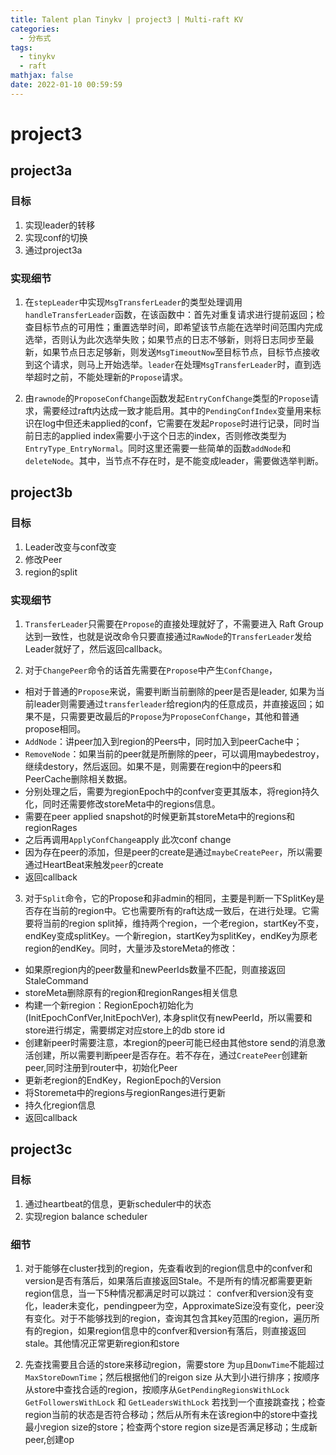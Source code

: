 ```yaml
---
title: Talent plan Tinykv | project3 | Multi-raft KV
categories:
  - 分布式
tags:
  - tinykv
  - raft
mathjax: false
date: 2022-01-10 00:59:59
---
```



# project3

## project3a

### 目标

1. 实现leader的转移
2. 实现conf的切换
3. 通过project3a

### 实现细节

1. 在`stepLeader`中实现`MsgTransferLeader`的类型处理调用`handleTransferLeader`函数，在该函数中：首先对重复请求进行提前返回；检查目标节点的可用性；重置选举时间，即希望该节点能在选举时间范围内完成选举，否则认为此次选举失败；如果节点的日志不够新，则将日志同步至最新，如果节点日志足够新，则发送`MsgTimeoutNow`至目标节点，目标节点接收到这个请求，则马上开始选举。`leader`在处理`MsgTransferLeader`时，直到选举超时之前，不能处理新的`Propose`请求。

2. 由`rawnode`的`ProposeConfChange`函数发起`EntryConfChange`类型的`Propose`请求，需要经过raft内达成一致才能启用。其中的`PendingConfIndex`变量用来标识在log中但还未applied的conf，它需要在发起`Propose`时进行记录，同时当前日志的applied index需要小于这个日志的index，否则修改类型为`EntryType_EntryNormal`。同时这里还需要一些简单的函数`addNode`和`deleteNode`。其中，当节点不存在时，是不能变成leader，需要做选举判断。

## project3b

### 目标

1. Leader改变与conf改变
2. 修改Peer
3. region的split

### 实现细节

1. `TransferLeader`只需要在`Propose`的直接处理就好了，不需要进入 Raft Group 达到一致性，也就是说改命令只要直接通过`RawNode`的`TransferLeader`发给Leader就好了，然后返回callback。

2. 对于`ChangePeer`命令的话首先需要在`Propose`中产生`ConfChange`，
  - 相对于普通的`Propose`来说，需要判断当前删除的peer是否是leader, 如果为当前leader则需要通过`transferleader`给region内的任意成员，并直接返回；如果不是，只需要更改最后的`Propose`为`ProposeConfChange`，其他和普通propose相同。
  - `AddNode`：讲peer加入到region的Peers中，同时加入到peerCache中；
  - `RemoveNode`：如果当前的peer就是所删除的peer，可以调用maybedestroy，继续destory，然后返回。如果不是，则需要在region中的peers和PeerCache删除相关数据。
  - 分别处理之后，需要为regionEpoch中的confver变更其版本，将region持久化，同时还需要修改storeMeta中的regions信息。
  - 需要在peer applied snapshot的时候更新其storeMeta中的regions和regionRages
  - 之后再调用`ApplyConfChange`apply 此次conf change
  - 因为存在peer的添加，但是peer的create是通过`maybeCreatePeer`，所以需要通过HeartBeat来触发`peer`的create
  - 返回callback

3. 对于`Split`命令，它的Propose和非admin的相同，主要是判断一下SplitKey是否存在当前的region中。它也需要所有的raft达成一致后，在进行处理。它需要将当前的region split掉，维持两个region，一个老region，startKey不变，endKey变成splitKey。一个新region，startKey为splitKey，endKey为原老region的endKey。同时，大量涉及storeMeta的修改：
  - 如果原region内的peer数量和newPeerIds数量不匹配，则直接返回StaleCommand
  - storeMeta删除原有的region和regionRanges相关信息
  - 构建一个新region：RegionEpoch初始化为(InitEpochConfVer,InitEpochVer), 本身split仅有newPeerId，所以需要和store进行绑定，需要绑定对应store上的db store id
  - 创建新peer时需要注意，本region的peer可能已经由其他store send的消息激活创建，所以需要判断peer是否存在。若不存在，通过`CreatePeer`创建新peer,同时注册到router中，初始化Peer
  - 更新老region的EndKey，RegionEpoch的Version
  - 将Storemeta中的regions与regionRanges进行更新
  - 持久化region信息
  - 返回callback

## project3c

### 目标

1. 通过heartbeat的信息，更新scheduler中的状态
2. 实现region balance scheduler

### 细节

1. 对于能够在cluster找到的region，先查看收到的region信息中的confver和version是否有落后，如果落后直接返回Stale。不是所有的情况都需要更新region信息，当一下5种情况都满足时可以跳过： confver和version没有变化，leader未变化，pendingpeer为空，ApproximateSize没有变化，peer没有变化。对于不能够找到的region，查询其包含其key范围的region，遍历所有的region，如果region信息中的confver和version有落后，则直接返回stale。其他情况正常更新region和store

2. 先查找需要且合适的store来移动region，需要store 为`up`且`DonwTime`不能超过`MaxStoreDownTime`；然后根据他们的reigon size 从大到小进行排序；按顺序从store中查找合适的region，按顺序从`GetPendingRegionsWithLock`
`GetFollowersWithLock` 和 `GetLeadersWithLock` 若找到一个直接跳查找；检查region当前的状态是否符合移动；然后从所有未在该region中的store中查找最小region size的store；检查两个store region size是否满足移动；生成新peer,创建op
